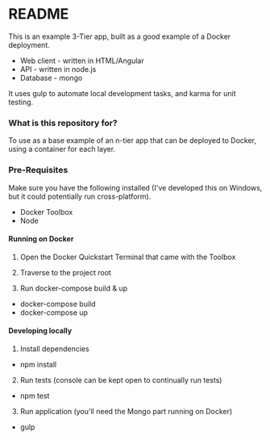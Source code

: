 # README #

This is an example 3-Tier app, built as a good example of a Docker deployment.

* Web client - written in HTML/Angular
* API - written in node.js
* Database - mongo

It uses gulp to automate local development tasks, and karma for unit testing.

### What is this repository for? ###

To use as a base example of an n-tier app that can be deployed to Docker, using a container for each layer.

### Pre-Requisites ###

Make sure you have the following installed (I've developed this on Windows, but it could potentially run cross-platform).

* Docker Toolbox
* Node

#### Running on Docker ####

1) Open the Docker Quickstart Terminal that came with the Toolbox

2) Traverse to the project root

3) Run docker-compose build & up

* docker-compose build
* docker-compose up

#### Developing locally ####

1) Install dependencies

* npm install

2) Run tests (console can be kept open to continually run tests)

* npm test

3) Run application (you'll need the Mongo part running on Docker)

* gulp
